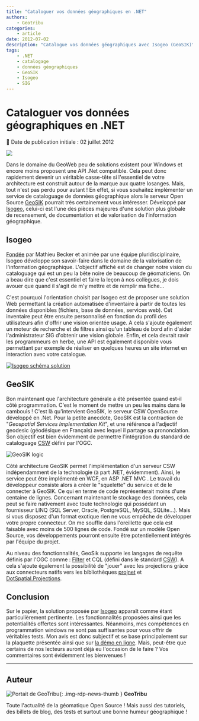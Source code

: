 ```yaml
---
title: "Cataloguer vos données géographiques en .NET"
authors:
    - Geotribu
categories:
    - article
date: 2012-07-02
description: "Catalogue vos données géographiques avec Isogeo (GeoSIK)"
tags:
    - .NET
    - catalogage
    - données géographiques
    - GeoSIK
    - Isogeo
    - SIG
---
```


# Cataloguer vos données géographiques en .NET

:calendar: Date de publication initiale : 02 juillet 2012

![](https://cdn.geotribu.fr/img/internal/icons-rdp-news/world.png)

Dans le domaine du GeoWeb peu de solutions existent pour Windows et encore moins proposent une API .Net compatible. Cela peut donc rapidement devenir un véritable casse-tête si l'essentiel de votre architecture est construit autour de la marque aux quatre losanges. Mais, tout n'est pas perdu pour autant ! En effet, si vous souhaitez implémenter un service de cataloguage de données géographique alors le serveur Open Source [GeoSIK](http://geosik.codeplex.com/) pourrait très certainement vous intéresser. Développé par [Isogeo](http://www.isogeo.fr/), celui-ci est l'une des pièces majeures d'une solution plus globale de recensement, de documentation et de valorisation de l'information géographique.

## Isogeo

[Fondée](http://www.isogeo.com/histoire-geographie) par Mathieu Becker et animée par une équipe pluridisciplinaire, Isogeo développe son savoir-faire dans le domaine de la valorisation de l'information géographique. L'objectif affiché est de changer notre vision du cataloguage qui est un peu la bête noire de beaucoup de géomaticiens. On a beau dire que c'est essentiel et faire la leçon à nos collègues, je dois avouer que quand il s'agit de m'y mettre et de remplir ma fiche...

C'est pourquoi l'orientation choisit par Isogeo est de proposer une solution Web permettant la création automatisée d'inventaire à partir de toutes les données disponibles (fichiers, base de données, services web). Cet inventaire peut être ensuite personnalisé en fonction du profil des utilisateurs afin d'offrir une vision orientée usage. A cela s'ajoute également un moteur de recherche et de filtres ainsi qu'un tableau de bord afin d'aider l'administrateur SIG d'obtenir une vision globale. Enfin, et cela devrait ravir les programmeurs en herbe, une API est également disponible vous permettant par exemple de réaliser en quelques heures un site internet en interaction avec votre catalogue.

[![Isogeo schéma solution](https://cdn.geotribu.fr/img/articles-blog-rdp/logiciels/isogeo/isogeo_schema_platform_modAPI.png)](http://www.isogeo.fr/solution)

## GeoSIK

Bon maintenant que l'architecture générale a été présentée quand est-il côté programmation. C'est le moment de mettre un peu les mains dans le cambouis ! C'est là qu'intervient GeoSIK, le serveur CSW OpenSource développé en .Net. Pour la petite anecdote, GeoSIK est la contraction de "*Geospatial Services Implementation Kit*", et une référence à l'adjectif geodesic (géodésique en Français) avec lequel il partage sa prononciation. Son objectif est bien évidemment de permettre l'intégration du standard de cataloguage [CSW](http://www.opengeospatial.org/standards/cat) défini par l'OGC.

![GeoSIK logic](https://cdn.geotribu.fr/img/articles-blog-rdp/logiciels/isogeo/isogeo_geosik_architecture_linq.png)

Côté architecture GeoSIK permet l'implémentation d'un serveur CSW indépendamment de la technologie (à part .NET, évidemment). Ainsi, le service peut être implémenté en WCF, en ASP .NET MVC . Le travail du développeur consiste alors à créer le "squelette" du service et de le connecter à GeoSIK. Ce qui en terme de code représenterait moins d'une centaine de lignes. Concernant maintenant le stockage des données, cela peut se faire nativement avec toute technologie qui possédant un fournisseur LINQ (SQL Server, Oracle, PostgreSQL, MySQL, SQLite...). Mais si vous disposez d'un format exotique rien ne vous empêche de développer votre propre connecteur. On me souffle dans l'oreillette que cela est faisable avec moins de 500 lignes de code. Fondé sur un modèle Open Source, vos développements pourront ensuite être potentiellement intégrés par l'équipe du projet.

Au niveau des fonctionnalités, GeoSik supporte les langages de requête définis par l'OGC comme : [Filter](http://www.opengeospatial.org/standards/filter) et CQL (défini dans le standard [CSW](http://www.opengeospatial.org/standards/cat)). A cela s'ajoute également la possibilité de "jouer" avec les projections grâce aux connecteurs natifs vers les bibliothèques [projnet](http://projnet.codeplex.com/) et [DotSpatial.Projections](http://dotspatial.codeplex.com/wikipage?title=DotSpatial.Projections&referringTitle=Documentation).

## Conclusion

Sur le papier, la solution proposée par [Isogeo](http://www.isogeo.fr) apparaît comme étant particulièrement pertinente. Les fonctionnalités proposées ainsi que les potentialités offertes sont intéressantes. Néanmoins, mes compétences en programmation windows ne sont pas suffisantes pour vous offrir de véritables tests. Mon avis est donc subjectif et se base principalement sur la plaquette présentée ainsi que sur [la démo en ligne](http://www.isogeo.fr/demo). Mais, peut-être que certains de nos lecteurs auront déjà eu l'occasion de le faire ? Vos commentaires sont évidemment les bienvenues !

----

## Auteur

![Portait de GeoTribu](https://cdn.geotribu.fr/img/internal/charte/geotribu_logo_64x64.png){: .img-rdp-news-thumb }
**GeoTribu**

Toute l'actualité de la géomatique Open Source ! Mais aussi des tutoriels, des billets de blog, des tests et surtout une bonne humeur géographique !
